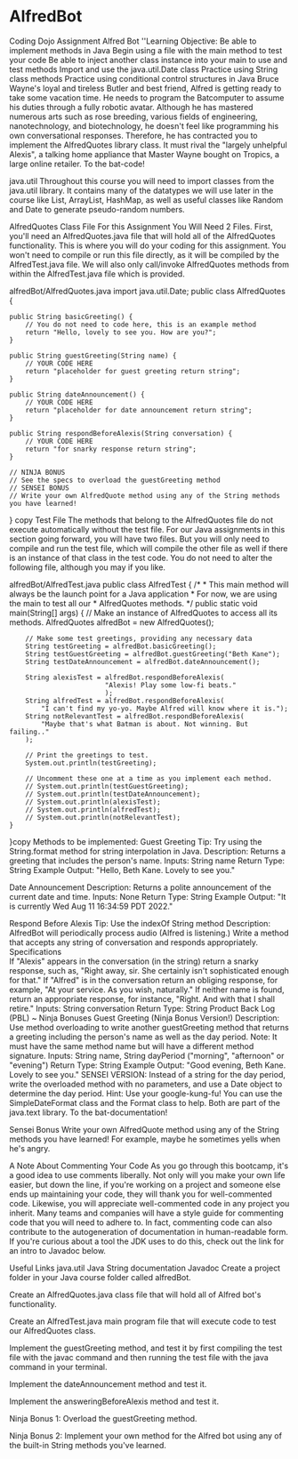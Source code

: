 # AlfredBot
Coding Dojo Assignment
Alfred Bot
''Learning Objective:
Be able to implement methods in Java
Begin using a file with the main method to test your code
Be able to inject another class instance into your main to use and test methods
Import and use the java.util.Date class
Practice using String class methods
Practice using conditional control structures in Java
Bruce Wayne's loyal and tireless Butler and best friend, Alfred is getting ready to take some vacation time. He needs to program the Batcomputer to assume his duties through a fully robotic avatar. Although he has mastered numerous arts such as rose breeding, various fields of engineering, nanotechnology, and biotechnology, he doesn't feel like programming his own conversational responses. Therefore, he has contracted you to implement the AlfredQuotes library class. It must rival the "largely unhelpful Alexis", a talking home appliance that Master Wayne bought on Tropics, a large online retailer. To the bat-code!


java.util
Throughout this course you will need to import classes from the java.util library. It contains many of the datatypes we will use later in the course like List, ArrayList, HashMap, as well as useful classes like Random and Date to generate pseudo-random numbers.

AlfredQuotes Class File
For this Assignment You Will Need 2 Files. First, you'll need an AlfredQuotes.java file that will hold all of the AlfredQuotes functionality. This is where you will do your coding for this assignment. You won't need to compile or run this file directly, as it will be compiled by the AlfredTest.java file. We will also only call/invoke AlfredQuotes methods from within the AlfredTest.java file which is provided.

alfredBot/AlfredQuotes.java
import java.util.Date;
public class AlfredQuotes {
    
    public String basicGreeting() {
        // You do not need to code here, this is an example method
        return "Hello, lovely to see you. How are you?";
    }
    
    public String guestGreeting(String name) {
        // YOUR CODE HERE
        return "placeholder for guest greeting return string";
    }
    
    public String dateAnnouncement() {
        // YOUR CODE HERE
        return "placeholder for date announcement return string";
    }
    
    public String respondBeforeAlexis(String conversation) {
        // YOUR CODE HERE
        return "for snarky response return string";
    }
    
	// NINJA BONUS
	// See the specs to overload the guestGreeting method
    // SENSEI BONUS
    // Write your own AlfredQuote method using any of the String methods you have learned!
}
copy
Test File
The methods that belong to the AlfredQuotes file do not execute automatically without the test file. For our Java assignments in this section going forward, you will have two files. But you will only need to compile and run the test file, which will compile the other file as well if there is an instance of that class in the test code. You do not need to alter the following file, although you may if you like.

alfredBot/AlfredTest.java
public class AlfredTest {
    /*
    * This main method will always be the launch point for a Java application
    * For now, we are using the main to test all our 
    * AlfredQuotes methods.
    */
    public static void main(String[] args) {
        // Make an instance of AlfredQuotes to access all its methods.
        AlfredQuotes alfredBot = new AlfredQuotes();
        
        // Make some test greetings, providing any necessary data
        String testGreeting = alfredBot.basicGreeting();
        String testGuestGreeting = alfredBot.guestGreeting("Beth Kane");
        String testDateAnnouncement = alfredBot.dateAnnouncement();
        
        String alexisTest = alfredBot.respondBeforeAlexis(
                            "Alexis! Play some low-fi beats."
                            );
        String alfredTest = alfredBot.respondBeforeAlexis(
            "I can't find my yo-yo. Maybe Alfred will know where it is.");
        String notRelevantTest = alfredBot.respondBeforeAlexis(
            "Maybe that's what Batman is about. Not winning. But failing.."
        );
        
        // Print the greetings to test.
        System.out.println(testGreeting);
        
        // Uncomment these one at a time as you implement each method.
        // System.out.println(testGuestGreeting);
        // System.out.println(testDateAnnouncement);
        // System.out.println(alexisTest);
        // System.out.println(alfredTest);
        // System.out.println(notRelevantTest);
    }
}copy
Methods to be implemented:
Guest Greeting
Tip: Try using the String.format method for string interpolation in Java.
Description:	Returns a greeting that includes the person's name.
Inputs:	String name
Return Type:	String
Example Output:	"Hello, Beth Kane. Lovely to see you."


Date Announcement
Description:	Returns a polite announcement of the current date and time.
Inputs:	None
Return Type:	String
Example Output:	"It is currently Wed Aug 11 16:34:59 PDT 2022."


Respond Before Alexis
Tip: Use the indexOf String method
Description:	AlfredBot will periodically process audio (Alfred is listening.) Write a method that accepts any string of conversation and responds appropriately.
Specifications	
If "Alexis" appears in the conversation (in the string) return a snarky response, such as, "Right away, sir. She certainly isn't sophisticated enough for that."
If "Alfred" is in the conversation return an obliging response, for example, "At your service. As you wish, naturally."
If neither name is found, return an appropriate response, for instance, "Right. And with that I shall retire."
Inputs:	String conversation
Return Type:	String
Product Back Log (PBL) ~ Ninja Bonuses
Guest Greeting (Ninja Bonus Version!)
Description: Use method overloading to write another guestGreeting method that returns a greeting including the person's name as well as the day period. Note: It must have the same method name but will have a different method signature.
Inputs: String name, String dayPeriod ("morning", "afternoon" or "evening")
Return Type: String
Example Output: "Good evening, Beth Kane. Lovely to see you."
SENSEI VERSION: Instead of a string for the day period, write the overloaded method with no parameters, and use a Date object to determine the day period.
Hint: Use your google-kung-fu! You can use the SimpleDateFormat class and the Format class to help. Both are part of the java.text library. To the bat-documentation!

Sensei Bonus
Write your own AlfredQuote method using any of the String methods you have learned! For example, maybe he sometimes yells when he's angry.

A Note About Commenting Your Code
As you go through this bootcamp, it's a good idea to use comments liberally. Not only will you make your own life easier, but down the line, if you're working on a project and someone else ends up maintaining your code, they will thank you for well-commented code. Likewise, you will appreciate well-commented code in any project you inherit. Many teams and companies will have a style guide for commenting code that you will need to adhere to. In fact, commenting code can also contribute to the autogeneration of documentation in human-readable form. If you're curious about a tool the JDK uses to do this, check out the link for an intro to Javadoc below.

Useful Links
java.util
Java String documentation
Javadoc
Create a project folder in your Java course folder called alfredBot.

Create an AlfredQuotes.java class file that will hold all of Alfred bot's functionality.

Create an AlfredTest.java main program file that will execute code to test our AlfredQuotes class.

Implement the guestGreeting method, and test it by first compiling the test file with the javac command and then running the test file with the java command in your terminal.

Implement the dateAnnouncement method and test it.

Implement the answeringBeforeAlexis method and test it.

Ninja Bonus 1: Overload the guestGreeting method.

Ninja Bonus 2: Implement your own method for the Alfred bot using any of the built-in String methods you've learned.
